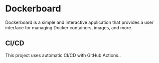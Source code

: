 # Dockerboard
Dockerboard is a simple and interactive application that provides a user interface for managing Docker containers, images, and more.

## CI/CD
This project uses automatic CI/CD with GitHub Actions..